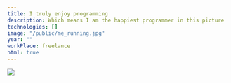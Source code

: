 ```yaml
---
title: I truly enjoy programming
description: Which means I am the happiest programmer in this picture
technologies: []
image: "/public/me_running.jpg"
year: ""
workPlace: freelance
html: true
---
```


<img src="/public/dnb/cool_gang.jpg" style="max-width:800px" />
